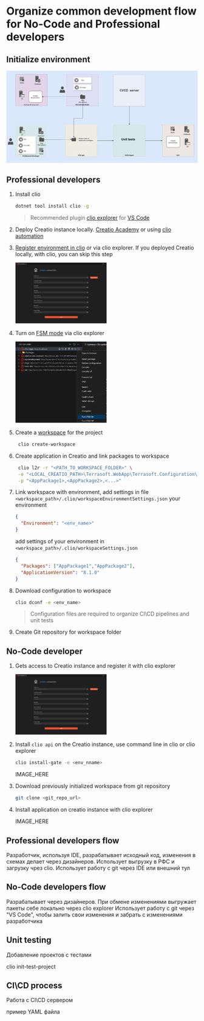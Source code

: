 # Organize common development flow for No-Code and Professional developers


## Initialize environment

<img src="img/general_environment.png" alt="General environment">


## Professional developers

1. Install clio
    ```bash
    dotnet tool install clio -g
    ```
    > Recommended plugin [clio explorer](https://marketplace.visualstudio.com/items?itemName=AdvanceTechnologiesFoundation.clio-explorer) for [VS Code](https://code.visualstudio.com/download)
2. Deploy Creatio instance locally. [Creatio Academy](https://academy.creatio.com/docs/7-18/user/on_site_deployment/general_deployment_procedure/general_creatio_deployment_procedure) or using [clio automation](https://github.com/Advance-Technologies-Foundation/clio#installation-of-creatio-using-clio)
3. [Register environment in clio](https://github.com/Advance-Technologies-Foundation/clio#environment-settings) or via clio explorer. If you deployed Creatio locally, with clio, you can skip this step
   
   <img src="img/clio_explorer_new_environment.png" width="50%" alt="register new environment">
4. Turn on [FSM mode](https://academy.creatio.com/docs/developer/development_tools/external_ides/overview#title-2098-3) via clio explorer
   
   <img src="img/clio_explorer_turn_fsm_mode.png" width="50%" alt="turn file system on">
5. Create a [workspace](https://github.com/Advance-Technologies-Foundation/clio#workspaces) for the project
   ```bash
    clio create-workspace
    ```
6. Create application in Creatio and link packages to workspace
   ```bash
    clio l2r -r "<PATH_TO_WORKSPACE_FOLDER>" \
    -e "<LOCAL_CREATIO_PATH>\Terrasoft.WebApp\Terrasoft.Configuration\Pkg" \
    -p "<AppPackage1>,<AppPackage2>,<...>"
    ``` 
7. Link workspace with environment, add settings in file `<workspace_path>/.clio/workspaceEnvironmentSettings.json` your environment
    ```json
    {
      "Environment": "<env_name>"
    }
    ```
    add settings of your environment in `<workspace_path>/.clio/workspaceSettings.json`
    ```json
    {
      "Packages": ["AppPackage1","AppPackage2"],
      "ApplicationVersion": "8.1.0"
    }
    ```
8. Download configuration to workspace
    ```bash
    clio dconf -e <env_name>
    ```
    > Configuration files are required to organize CI\CD pipelines and unit tests
9. Create Git repository for workspace folder

## No-Code developer

1. Gets access to Creatio instance and register it with clio explorer

   <img src="img/clio_explorer_new_environment.png" width="50%" alt="Initialize new environment">

2. Install `clio api` on the Creatio instance, use command line in clio or clio explorer
   ```bash
   clio install-gate -e <env_nname>
   ```
   IMAGE_HERE

3. Download previously initialized workspace from git repository
   
   ```bash
   git clone <git_repo_url>
   ```

4. Install application on creatio instance with clio explorer

    IMAGE_HERE


## Professional developers flow

Разработчик, используя IDE, разрабатывает исходный код, изменения в схемах делает через дизайнеров.
Использует выгрузку в РФС и загрузку чрез clio.
Использует работу с git через IDE или внешний тул


## No-Code developers flow

Разрабатывает через дизайнеров.
При обмене изменениями выгружает пакеты себе локально через clio explorer
Использует работу с git через "VS Code", чтобы залить свои изменения и забрать c изменениями разработчика


## Unit testing
Добавление проектов с тестами

clio init-test-project


## CI\CD process
Работа с CI\CD сервером
 
пример YAML файла


